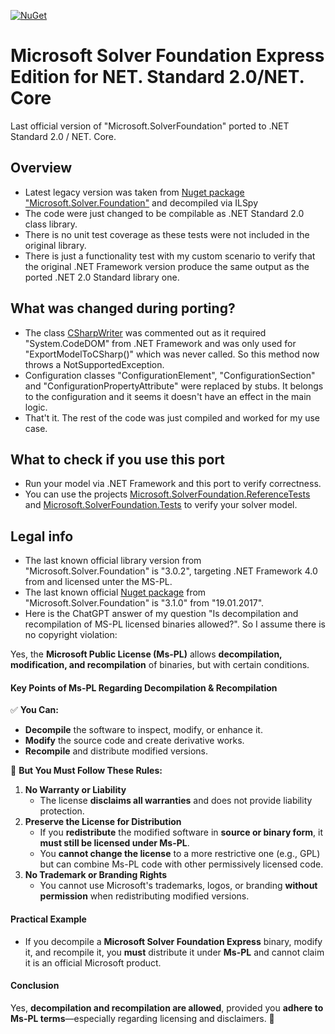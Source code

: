 
[![NuGet](https://img.shields.io/nuget/v/Reloaded.SolverFoundation.svg)](https://www.nuget.org/packages/Reloaded.SolverFoundation/)

# Microsoft Solver Foundation Express Edition for NET. Standard 2.0/NET. Core
Last official version of "Microsoft.SolverFoundation" ported to .NET Standard 2.0 / NET. Core.

## Overview
- Latest legacy version was taken from [Nuget package "Microsoft.Solver.Foundation"](https://www.nuget.org/packages/Microsoft.Solver.Foundation)  and decompiled via ILSpy
- The code were just changed to be compilable as .NET Standard 2.0 class library.
- There is no unit test coverage as these tests were not included in the original library.
- There is just a functionality test with my custom scenario to verify that the original .NET Framework version produce the same output as the ported .NET 2.0 Standard library one.

## What was changed during porting?
- The class [CSharpWriter](https://github.com/Ralf1108/MicrosoftSolverFoundationReloaded/blob/main/src/Microsoft.SolverFoundation/Services/CSharpWriter.cs) was commented out as it required "System.CodeDOM" from .NET Framework and was only used for "ExportModelToCSharp()" which was never called. So this method now throws a NotSupportedException.
- Configuration classes "ConfigurationElement", "ConfigurationSection" and "ConfigurationPropertyAttribute" were replaced by stubs. It belongs to the configuration and it seems it doesn't have an effect in the main logic.
- That't it. The rest of the code was just compiled and worked for my use case.

## What to check if you use this port
- Run your model via .NET Framework and this port to verify correctness.
- You can use the projects [Microsoft.SolverFoundation.ReferenceTests](https://github.com/Ralf1108/MicrosoftSolverFoundationReloaded/tree/main/src/Microsoft.SolverFoundation.ReferenceTests) and [Microsoft.SolverFoundation.Tests](https://github.com/Ralf1108/MicrosoftSolverFoundationReloaded/tree/main/src/Microsoft.SolverFoundation.Tests) to verify your solver model.

## Legal info
- The last known official library version from "Microsoft.Solver.Foundation" is "3.0.2", targeting .NET Framework 4.0 from and licensed unter the MS-PL.
- The last known official [Nuget package](https://www.nuget.org/packages/Microsoft.Solver.Foundation) from "Microsoft.Solver.Foundation" is "3.1.0" from "19.01.2017".
- Here is the ChatGPT answer of my question "Is decompilation and recompilation of MS-PL licensed binaries allowed?". So I assume there is no copyright violation:

Yes, the **Microsoft Public License (Ms-PL)** allows **decompilation, modification, and recompilation** of binaries, but with certain conditions.

#### **Key Points of Ms-PL Regarding Decompilation & Recompilation**
✅ **You Can:**
-   **Decompile** the software to inspect, modify, or enhance it.
-   **Modify** the source code and create derivative works.
-   **Recompile** and distribute modified versions.
 
🚫 **But You Must Follow These Rules:**
1.  **No Warranty or Liability**    
    -   The license **disclaims all warranties** and does not provide liability protection.
2.  **Preserve the License for Distribution**    
    -   If you **redistribute** the modified software in **source or binary form**, it **must still be licensed under Ms-PL**.
    -   You **cannot change the license** to a more restrictive one (e.g., GPL) but can combine Ms-PL code with other permissively licensed code.
3.  **No Trademark or Branding Rights**    
    -   You cannot use Microsoft's trademarks, logos, or branding **without permission** when redistributing modified versions.
#### **Practical Example**
-   If you decompile a **Microsoft Solver Foundation Express** binary, modify it, and recompile it, you **must** distribute it under **Ms-PL** and cannot claim it is an official Microsoft product.
#### **Conclusion**
Yes, **decompilation and recompilation are allowed**, provided you **adhere to Ms-PL terms**—especially regarding licensing and disclaimers. 🚀
